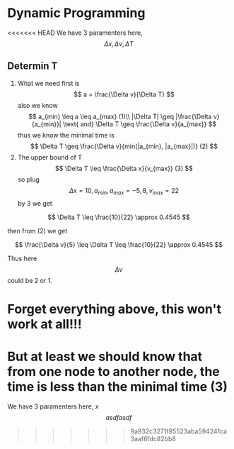 # Dynamic Programming

<<<<<<< HEAD
We have 3 paramenters here, 
$$
\Delta x, \Delta v, \Delta T
$$ 
## Determin T
1. What we need first is 
$$
a = \frac{\Delta v}{\Delta T}
$$
also we know 
$$
a_{min} \leq a \leq a_{max}  (1)\\
|\Delta T| \geq |\frac{\Delta v}{a_{min}}| \text{ and} \Delta T \geq \frac{\Delta v}{a_{max}}
$$
thus we know the minimal time is
$$
\Delta T \geq \frac{\Delta v}{min(|a_{min}, |a_{max}|)} (2)
$$
2. The upper bound of T
$$
\Delta T \leq \frac{\Delta x}{v_{max}} (3)
$$
so plug 
$$
\Delta x = 10, a_{min}, a_{max} = -5, 8, v_{max} = 22
$$
by 3 we get 

$$
\Delta T \leq \frac{10}{22} \approx 0.4545
$$

then from (2) we get

$$
\frac{\Delta v}{5} \leq \Delta T \leq \frac{10}{22} \approx 0.4545 
$$

Thus here $$\Delta v$$ could be 2 or 1.

# Forget everything above, this won't work at all!!!

But at least we should know that from one node to another node, the time is less than the minimal time (3)
=======
We have 3 paramenters here, $x$
$$
asdf asdf 
$$
>>>>>>> 9a932c3271f85523aba594241ca3aaf6fdc82bb8

